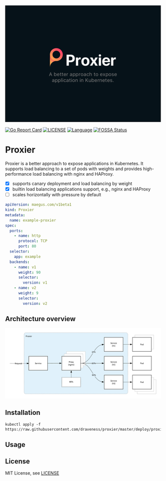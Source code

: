 ![proxier-banner](./images/proxier-banner.png)

[![Go Report Card](https://goreportcard.com/badge/github.com/draveness/proxier)](https://goreportcard.com/report/github.com/draveness/proxier)
[![LICENSE](https://img.shields.io/github/license/draveness/proxier.svg)](https://github.com/draveness/proxier/blob/master/LICENSE)
[![Language](https://img.shields.io/badge/Language-Go-blue.svg)](https://golang.org/)
[![FOSSA Status](https://app.fossa.io/api/projects/git%2Bgithub.com%2Fdraveness%2Fproxier.svg?type=shield)](https://app.fossa.io/projects/git%2Bgithub.com%2Fdraveness%2Fproxier?ref=badge_shield)

# Proxier

Proxier is a better approach to expose applications in Kubernetes. It supports load balancing to a set of pods with weights and provides high-performance load balancing with nginx and HAProxy.

+ [x] supports canary deployment and load balancing by weight
+ [x] builtin load balancing applications support, e.g., nginx and HAProxy
+ [ ] scales horizontally with pressure by default

```yaml
apiVersion: maegus.com/v1beta1
kind: Proxier
metadata:
  name: example-proxier
spec:
  ports:
    - name: http
      protocol: TCP
      port: 80
  selector:
    app: example
  backends:
    - name: v1
      weight: 90
      selector:
        version: v1
    - name: v2
      weight: 9
      selector:
        version: v2
```

## Architecture overview

![proxier-architecture](./images/proxier-architecture.png)

## Installation

```
kubectl apply -f https://raw.githubusercontent.com/draveness/proxier/master/deploy/proxier.yaml
```

## Usage

## License

MIT License, see [LICENSE](./LICENSE)
